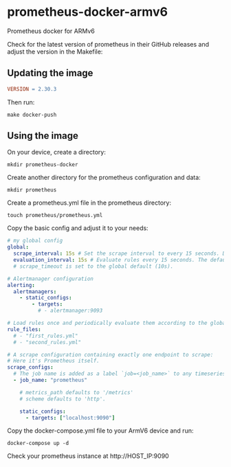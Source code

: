 # prometheus-docker-armv6
Prometheus docker for ARMv6

Check for the latest version of prometheus in their GitHub releases and adjust the version in the Makefile:

## Updating the image 

```Makefile
VERSION = 2.30.3
```

Then run:

```shell
make docker-push
```

## Using the image


On your device, create a directory:

```shell
mkdir prometheus-docker
```

Create another directory for the prometheus configuration and data:

```shell
mkdir prometheus
```

Create a prometheus.yml file in the prometheus directory:

```shell
touch prometheus/prometheus.yml
```

Copy the basic config and adjust it to your needs:

```yaml
# my global config
global:
  scrape_interval: 15s # Set the scrape interval to every 15 seconds. Default is every 1 minute.
  evaluation_interval: 15s # Evaluate rules every 15 seconds. The default is every 1 minute.
  # scrape_timeout is set to the global default (10s).

# Alertmanager configuration
alerting:
  alertmanagers:
    - static_configs:
        - targets:
          # - alertmanager:9093

# Load rules once and periodically evaluate them according to the global 'evaluation_interval'.
rule_files:
  # - "first_rules.yml"
  # - "second_rules.yml"

# A scrape configuration containing exactly one endpoint to scrape:
# Here it's Prometheus itself.
scrape_configs:
  # The job name is added as a label `job=<job_name>` to any timeseries scraped from this config.
  - job_name: "prometheus"

    # metrics_path defaults to '/metrics'
    # scheme defaults to 'http'.

    static_configs:
      - targets: ["localhost:9090"]
```

Copy the docker-compose.yml file to your ArmV6 device and run:

```shell
docker-compose up -d
```

Check your prometheus instance at http://HOST_IP:9090
